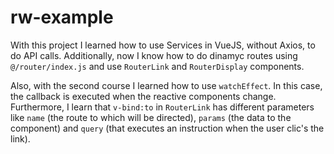 # rw-example

With this project I learned how to use Services in VueJS, without Axios, to do API calls. Additionally, now I know how to do dinamyc routes using `@/router/index.js` and use `RouterLink` and `RouterDisplay` components. 

Also, with the second course I learned how to use `watchEffect`. In this case, the callback is executed when the reactive components change. Furthermore, I learn that `v-bind:to` in `RouterLink` has different parameters like `name` (the route to which will be directed), `params` (the data to the component) and `query` (that executes an instruction when the user clic's the link).
